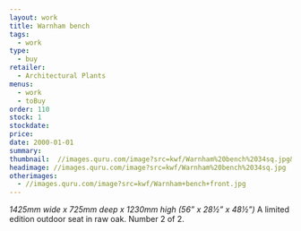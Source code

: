 ```yaml
---
layout: work
title: Warnham bench
tags:
  - work
type:
  - buy
retailer:
  - Architectural Plants
menus:
  - work
  - toBuy
order: 110
stock: 1
stockdate:
price:
date: 2000-01-01
summary:
thumbnail:  //images.quru.com/image?src=kwf/Warnham%20bench%2034sq.jpg&width=175&height=175&fill=auto
headimage: //images.quru.com/image?src=kwf/Warnham%20bench%2034sq.jpg
otherimages:
  - //images.quru.com/image?src=kwf/Warnham+bench+front.jpg
---
```

_1425mm wide x 725mm deep x 1230mm high (56” x 28&frac12;” x 48&frac12;”)_
A limited edition outdoor seat in raw oak. Number 2 of 2.
